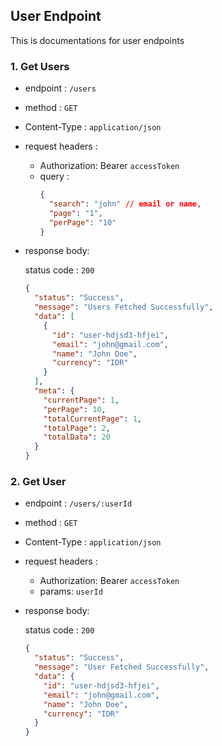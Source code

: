 ## User Endpoint

This is documentations for user endpoints

### 1. Get Users

- endpoint : `/users`
- method : `GET`
- Content-Type : `application/json`
- request headers :

  - Authorization: Bearer `accessToken`
  - query :
    ```json
    {
      "search": "john" // email or name,
      "page": "1",
      "perPage": "10"
    }
    ```

- response body:

  status code : `200`

  ```json
  {
    "status": "Success",
    "message": "Users Fetched Successfully",
    "data": [
      {
        "id": "user-hdjsd3-hfjei",
        "email": "john@gmail.com",
        "name": "John Doe",
        "currency": "IDR"
      }
    ],
    "meta": {
      "currentPage": 1,
      "perPage": 10,
      "totalCurrentPage": 1,
      "totalPage": 2,
      "totalData": 20
    }
  }
  ```

### 2. Get User

- endpoint : `/users/:userId`
- method : `GET`
- Content-Type : `application/json`
- request headers :

  - Authorization: Bearer `accessToken`
  - params: `userId`

- response body:

  status code : `200`

  ```json
  {
    "status": "Success",
    "message": "User Fetched Successfully",
    "data": {
      "id": "user-hdjsd3-hfjei",
      "email": "john@gmail.com",
      "name": "John Doe",
      "currency": "IDR"
    }
  }
  ```
